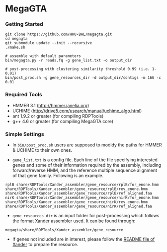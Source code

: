 MegaGTA
=========

### Getting Started

```
git clone https://github.com/HKU-BAL/megagta.git
cd megagta
git submodule update --init --recursive
./make.sh

# assemble with default parameters
bin/megagta.py -r reads.fq -g gene_list.txt -o output_dir

# post-processing with clustering similarity threshold 0.99 (i.e. 1-0.01)
bin/post_proc.sh -g gene_resources_dir -d output_dir/contigs -m 16G -c 0.01

```

### Required Tools
* HMMER 3.1 (http://hmmer.janelia.org)
* UCHIME (http://drive5.com/usearch/manual/uchime_algo.html)
* ant 1.9.2 or greater (for compiling RDPTools)
* g++ 4.6 or greater (for compiling MegaGTA core)

### Simple Settings
* In `bin/post_proc.sh` users are supposed to modidy the paths for HMMER & UCHIME to their own ones.

* `gene_list.txt` is a config file. Each line of the file specifying interested genes and some of their information required by the assembly, including forward/reverse HMM, and the reference multiple sequence alignment of that gene family. Following is an example.
```
rplB share/RDPTools/Xander_assembler/gene_resource/rplB/for_enone.hmm share/RDPTools/Xander_assembler/gene_resource/rplB/rev_enone.hmm share/RDPTools/Xander_assembler/gene_resource/rplB/ref_aligned.faa
nirK share/RDPTools/Xander_assembler/gene_resource/nirK/for_enone.hmm share/RDPTools/Xander_assembler/gene_resource/nirK/rev_enone.hmm share/RDPTools/Xander_assembler/gene_resource/nirK/ref_aligned.faa
```

* `gene_resources_dir` is an input folder for post-processing which follows the format Xander assembler used. It can be found through:
```
megagta/share/RDPTools/Xander_assembler/gene_resource
```
* If genes not included are in interest, please follow the [README file of Xander][1] to prepare the resource.

[1]: https://github.com/rdpstaff/Xander_assembler/blob/master/README.md#per-gene-preparation-requires-biological-insight
